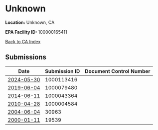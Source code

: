 # Unknown

**Location:** Unknown, CA

**EPA Facility ID:** 100000165411

[Back to CA Index](../../index.md)

## Submissions

| Date | Submission ID | Document Control Number |
|------|--------------|-------------------------|
| [2024-05-30](submissions/1000113416.md) | 1000113416 |  |
| [2019-06-04](submissions/1000079480.md) | 1000079480 |  |
| [2014-06-11](submissions/1000043364.md) | 1000043364 |  |
| [2010-04-28](submissions/1000004584.md) | 1000004584 |  |
| [2004-06-04](submissions/30963.md) | 30963 |  |
| [2000-01-11](submissions/19539.md) | 19539 |  |
